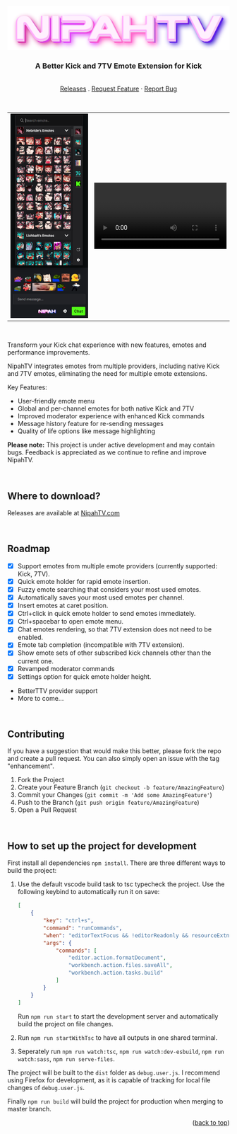 <a name="readme-top"></a>

<br />
<div align="center">
  <a href="https://nipahtv.com">
    <img src="assets/img/logo_full.png" alt="NipahTV" width="650">
  </a>

  <h3 align="center">A Better Kick and 7TV Emote Extension for Kick</h3>

  <p align="center">
    <br />
    <a href="https://nipahtv.com">Releases</a>
    .
    <a href="https://github.com/Xzensi/NipahTV/issues">Request Feature</a>
    ·
    <a href="https://github.com/Xzensi/NipahTV/issues">Report Bug</a>
  </p>
  <br />
  
  <table>
    <tbody>
      <tr>
        <td><img src="demo/screenshot_2.png" /></td>
        <td><video src="https://github.com/Xzensi/NipahTV/assets/14015478/45d492b6-a51c-4a2c-92fe-45aaf3899b81"></video></td>
      </tr>
    </tbody>
  </table>
</div>

<br />


Transform your Kick chat experience with new features, emotes and performance improvements.

NipahTV integrates emotes from multiple providers, including native Kick and 7TV emotes, eliminating the need for multiple emote extensions.

Key Features:
- User-friendly emote menu
- Global and per-channel emotes for both native Kick and 7TV
- Improved moderator experience with enhanced Kick commands
- Message history feature for re-sending messages
- Quality of life options like message highlighting

<b>Please note:</b> This project is under active development and may contain bugs. Feedback is appreciated as we continue to refine and improve NipahTV.

<br />

## Where to download?

Releases are available at [NipahTV.com](https://nipahtv.com)

<br />

## Roadmap

-   [x] Support emotes from multiple emote providers (currently supported: Kick, 7TV).
-   [x] Quick emote holder for rapid emote insertion.
-   [x] Fuzzy emote searching that considers your most used emotes.
-   [x] Automatically saves your most used emotes per channel.
-   [x] Insert emotes at caret position.
-   [x] Ctrl+click in quick emote holder to send emotes immediately.
-   [x] Ctrl+spacebar to open emote menu.
-   [x] Chat emotes rendering, so that 7TV extension does not need to be enabled.
-   [x] Emote tab completion (incompatible with 7TV extension).
-   [x] Show emote sets of other subscribed kick channels other than the current one.
-   [x] Revamped moderator commands
-   [x] Settings option for quick emote holder height.

-   BetterTTV provider support
-   More to come...

<br />

## Contributing

If you have a suggestion that would make this better, please fork the repo and create a pull request. You can also simply open an issue with the tag "enhancement".

1. Fork the Project
2. Create your Feature Branch (`git checkout -b feature/AmazingFeature`)
3. Commit your Changes (`git commit -m 'Add some AmazingFeature'`)
4. Push to the Branch (`git push origin feature/AmazingFeature`)
5. Open a Pull Request

<br />

## How to set up the project for development

First install all dependencies `npm install`. There are three different ways to build the project:

1. Use the default vscode build task to tsc typecheck the project. Use the following keybind to automatically run it on save:

    ```json
    [
    	{
    		"key": "ctrl+s",
    		"command": "runCommands",
    		"when": "editorTextFocus && !editorReadonly && resourceExtname == .ts",
    		"args": {
    			"commands": [
    				"editor.action.formatDocument",
    				"workbench.action.files.saveAll",
    				"workbench.action.tasks.build"
    			]
    		}
    	}
    ]
    ```

    Run `npm run start` to start the development server and automatically build the project on file changes.

2. Run `npm run startWithTsc` to have all outputs in one shared terminal.

3. Seperately run `npm run watch:tsc`, `npm run watch:dev-esbuild`, `npm run watch:sass`, `npm run serve-files`.

The project will be built to the `dist` folder as `debug.user.js`. I recommend using Firefox for development, as it is capable of tracking for local file changes of `debug.user.js`.

Finally `npm run build` will build the project for production when merging to master branch.

<p align="right">(<a href="#readme-top">back to top</a>)</p>
